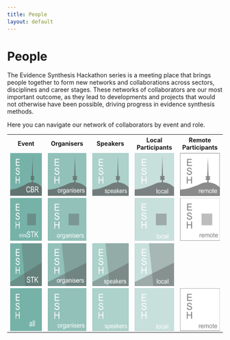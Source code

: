 ```yaml
---
title: People
layout: default
---
```

# People
The Evidence Synthesis Hackathon series is a meeting place that brings people together to form new networks and collaborations across sectors, disciplines and career stages. These networks of collaborators are our most important outcome, as they lead to developments and projects that would not otherwise have been possible, driving progress in evidence synthesis methods.  

Here you can navigate our network of collaborators by event and role.

<table>
  <tr>
    <th>Event</th>
    <th>Organisers</th>
    <th>Speakers</th>
    <th>Local<br>Participants</th>
    <th>Remote<br>Participants</th>
  </tr>
  <tr>
    <td>
      <a href="/tag/canberra-2019-people">
        <img align="left" width="100" height="100"
          src="/assets/images/thumbs/esh_thumb_cbr2019_1_all.png"
          alt="Canberra 2019 all"
        />
      </a>
    </td>
    <td>
      <a href="/tag/canberra-2019-organiser">
        <img align="left" width="100" height="100"
          src="/assets/images/thumbs/esh_thumb_cbr2019_2_organiser.png"
          alt="Canberra 2019 organisers"
        />
      </a>
    </td>
    <td>
      <a href="/tag/canberra-2019-speaker">
        <img align="left" width="100" height="100"
          src="/assets/images/thumbs/esh_thumb_cbr2019_3_speaker.png"
          alt="Canberra 2019 speakers"
        />
      </a>
    </td>
    <td>
      <a href="/tag/canberra-2019-participant">
        <img align="left" width="100" height="100"
          src="/assets/images/thumbs/esh_thumb_cbr2019_4_local.png"
          alt="Canberra 2019 local participants"
        />
      </a>
    </td>
    <td>
      <a href="/tag/canberra-2019-remote">
        <img align="left" width="100" height="100"
          src="/assets/images/thumbs/esh_thumb_cbr2019_5_remote.png"
          alt="Canberra 2019 remote participants"
        />
      </a>
    </td>
  </tr>
  <tr>
    <td>
      <a href="/tag/stockholm-mini-2018-people">
        <img align="left" width="100" height="100"
          src="/assets/images/thumbs/esh_thumb_stkmini2018_1_all.png"
          alt="Stockholm miniESH 2018 all"
        />
      </a>
    </td>
    <td>
      <a href="/tag/stockholm-mini-2018-organiser">
        <img align="left" width="100" height="100"
          src="/assets/images/thumbs/esh_thumb_stkmini2018_2_organiser.png"
          alt="Stockholm miniESH 2018 organisers"
        />
      </a>
    </td>
    <td>
    </td>
    <td>
      <a href="/tag/stockholm-mini-2018-participant">
        <img align="left" width="100" height="100"
          src="/assets/images/thumbs/esh_thumb_stkmini2018_4_local.png"
          alt="Stockholm miniESH 2018 local participants"
        />
      </a>
    </td>
    <td>
      <a href="/tag/stockholm-mini-2018-remote">
        <img align="left" width="100" height="100"
          src="/assets/images/thumbs/esh_thumb_stkmini2018_5_remote.png"
          alt="Stockholm miniESH 2018 remote participants"
        />
      </a>
    </td>
  </tr>
  <tr>
    <td>
      <a href="/tag/stockholm-2018-people">
        <img align="left" width="100" height="100"
          src="/assets/images/thumbs/esh_thumb_stk2018_1_all.png"
          alt="Stockholm 2018 all"
        />
      </a>
    </td>
    <td>
      <a href="/tag/stockholm-2018-organiser">
        <img align="left" width="100" height="100"
          src="/assets/images/thumbs/esh_thumb_stk2018_2_organiser.png"
          alt="Stockholm 2018 organisers"
        />
      </a>
    </td>
    <td>
      <a href="/tag/stockholm-2018-speaker">
        <img align="left" width="100" height="100"
          src="/assets/images/thumbs/esh_thumb_stk2018_3_speaker.png"
          alt="Stockholm 2018 speakers"
        />
      </a>
    </td>
    <td>
      <a href="/tag/stockholm-2018-participant">
        <img align="left" width="100" height="100"
          src="/assets/images/thumbs/esh_thumb_stk2018_4_local.png"
          alt="Stockholm 2018 local participants"
        />
      </a>
    </td>
    <td>
    </td>
  </tr>
  <tr>
    <td>
      <a href="/tag/participant">
        <img align="left" width="100" height="100"
          src="/assets/images/thumbs/esh_thumb_all_1_all.png"
          alt="All participants"
        />
      </a>
    </td>
    <td>
      <a href="/tag/organiser">
        <img align="left" width="100" height="100"
          src="/assets/images/thumbs/esh_thumb_all_2_organiser.png"
          alt="All organisers"
        />
      </a>
    </td>
    <td>
      <a href="/tag/invited-speaker">
        <img align="left" width="100" height="100"
          src="/assets/images/thumbs/esh_thumb_all_3_speaker.png"
          alt="All speakers"
        />
      </a>
    </td>
    <td>
      <a href="/tag/participant-local">
        <img align="left" width="100" height="100"
          src="/assets/images/thumbs/esh_thumb_all_4_local.png"
          alt="All local participants"
        />
      </a>
    </td>
    <td>
      <a href="/tag/participant-remote">
        <img align="left" width="100" height="100"
          src="/assets/images/thumbs/esh_thumb_all_5_remote.png"
          alt="All remote participants"
        />
      </a>
    </td>
  </tr>
</table>